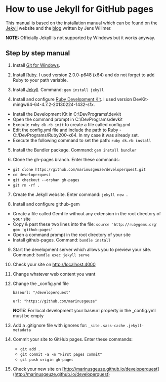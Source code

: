 # How to use Jekyll for GitHub pages #

This manual is based on the installation manual which can be found on the [Jekyll](https://jekyllrb.com) website and the [blog](http://jwillmer.de/blog/tutorial/how-to-install-jekyll-and-pages-gem-on-windows-10-x46) written by Jens Willmer.

**NOTE:** Officially Jekyll is not supported by Windows but it works anyway.

## Step by step manual ##

1. Install [Git for Windows](https://git-for-windows.github.io).

2. Install [Ruby](http://rubyinstaller.org/downloads). I used version 2.0.0-p648 (x64) and do not forget to add Ruby to your path variable.

3. Install [Jekyll](https://jekyllrb.com). Command: ```gem install jekyll```

4. Install and configure [Ruby Development Kit](http://rubyinstaller.org/downloads). I used version DevKit-mingw64-64-4.7.2-20130224-1432-sfx.
  * Install the Development Kit in C:\DevPrograms\devkit
  * Open the command prompt in C:\DevPrograms\devkit
  * Execute ```ruby dk.rb init``` to create a file called config.yml
  * Edit the config.yml file and include the path to Ruby - C:/DevPrograms/Ruby200-x64. In my case it was already set.
  * Execute the following command to set the path: ```ruby dk.rb install```

5. Install the Bundler package. Command: ```gem install bundler```

6. Clone the gh-pages branch. Enter these commands:
  * ```git clone https://github.com/marinusgeuze/developerquest.git```
  * ```cd developerquest```
  * ```git checkout --orphan gh-pages```
  * ```git rm -rf .```

7. Create the Jekyll website. Enter command: ```jekyll new .```

8. Install and configure github-gem
  * Create a file called Gemfile without any extension in the root directory of your site
  * Copy & past these two lines into the file:
   ```source 'http://rubygems.org'```
   ```gem 'github-pages'```
  * Open a command prompt in the root directory of your site
  * Install github-pages. Command: ```bundle install```

9. Start the development server which allows you to preview your site. Command: ```bundle exec jekyll serve```

10. Check your site on [http://localhost:4000](http://localhost:4000)

11. Change whatever web content you want

12. Change the _config.yml file

	```baseurl: "/developerquest"```

	```url: "https://github.com/marinusgeuze"``` 

	**NOTE:** For local development your baseurl property in the _config.yml must be empty

13. Add a .gitignore file with ignores for: ```_site``` ```.sass-cache``` ```.jekyll-metadata```

14. Commit your site to GitHub pages. Enter these commands:
	* ```git add .```
	* ```git commit -a -m "First pages commit"```
	* ```git push origin gh-pages```

15. Check your new site on [http://marinusgeuze.github.io/developerquest](http://marinusgeuze.github.io/developerquest)